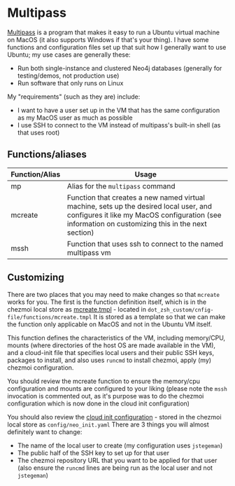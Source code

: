 # Multipass

[Multipass](https://multipass.run) is a program that makes it easy to run a Ubuntu virtual machine on MacOS (it also supports Windows if that's your thing). I have some functions and configuration files set up that suit how I generally want to use Ubuntu; my use cases are generally these:

* Run both single-instance and clustered Neo4j databases (generally for testing/demos, not production use)
* Run software that only runs on Linux

My "requirements" (such as they are) include:

* I want to have a user set up in the VM that has the same configuration as my MacOS user as much as possible
* I use SSH to connect to the VM instead of multipass's built-in shell (as that uses root)

## Functions/aliases

|Function/Alias|Usage|
|--------------|-----|
|mp|Alias for the `multipass` command|
|mcreate|Function that creates a new named virtual machine, sets up the desired local user, and configures it like my MacOS configuration (see information on customizing this in the next section)|
|mssh|Function that uses ssh to connect to the named multipass vm|

## Customizing

There are two places that you may need to make changes so that `mcreate` works for you. The first is the function definition itself, which is in the chezmoi local store as [mcreate.tmpl](../dot_zsh_custom/config-file/functions/mcreate.tmpl) - located in `dot_zsh_custom/cnfig-file/functions/mcreate.tmpl` It is stored as a template so that we can make the function only applicable on MacOS and not in the Ubuntu VM itself.

This function defines the characteristics of the VM, including memory/CPU, mounts (where directories of the host OS are made available in the VM), and a cloud-init file that specifies local users and their public SSH keys, packages to install, and also uses `runcmd` to install chezmoi, apply (my) chezmoi configuration. 

You should review the mcreate function to ensure the memory/cpu configuration and mounts are configured to your liking (please note the `mssh` invocation is commented out, as it's purpose was to do the chezmoi configuration which is now done in the cloud init configuration)

You should also review the [cloud init configuration](../config/neo_init.yaml) - stored in the chezmoi local store as `config/neo_init.yaml` There are 3 things you will almost definitely want to change:

* The name of the local user to create (my configuration uses `jstegeman`)
* The public half of the SSH key to set up for that user
* The chezmoi repository URL that you want to be applied for that user (also ensure the `runcmd` lines are being run as the local user and not `jstegeman`)
